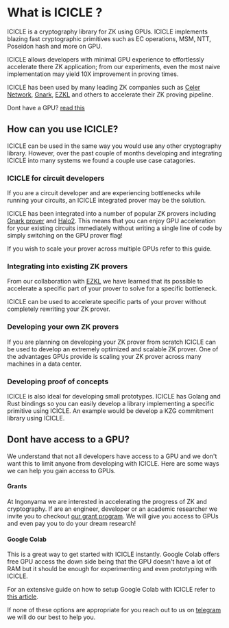 # What is ICICLE ?

ICICLE is a cryptography library for ZK using GPUs. ICICLE implements blazing fast cryptographic primitives such as EC operations, MSM, NTT, Poseidon hash and more on GPU.

ICICLE allows developers with minimal GPU experience to effortlessly accelerate there ZK application; from our experiments, even the most naive implementation may yield 10X improvement in proving times. 

ICICLE has been used by many leading ZK companies such as [Celer Network](https://github.com/celer-network), [Gnark](https://github.com/Consensys/gnark), [EZKL](https://blog.ezkl.xyz/post/acceleration/) and others to accelerate their ZK proving pipeline.

Dont have a GPU? [read this](#dont-have-access-to-a-gpu)

## How can you use ICICLE?

ICICLE can be used in the same way you would use any other cryptography library. However, over the past couple of months developing and integrating ICICLE into many systems we found a couple use case catagories.

### ICICLE for circuit developers

If you are a circuit developer and are experiencing bottlenecks while running your circuits, an ICICLE integrated prover may be the solution.

ICICLE has been integrated into a number of popular ZK provers including [Gnark prover](https://github.com/Consensys/gnark) and [Halo2](https://github.com/zkonduit/halo2). This means that you can enjoy GPU acceleration for your existing circuits immediately without writing a single line of code by simply switching on the GPU prover flag!

If you wish to scale your prover across multiple GPUs refer to this guide.

### Integrating into existing ZK provers

From our collaboration with [EZKL](https://blog.ezkl.xyz/post/acceleration/) we have learned that its possible to accelerate a specific part of your prover to solve for a specific bottleneck.

ICICLE can be used to accelerate specific parts of your prover without completely rewriting your ZK prover.

### Developing your own ZK provers

If you are planning on developing your ZK prover from scratch ICICLE can be used to develop an extremely optimized and scalable ZK prover. One of the advantages GPUs provide is scaling your ZK prover across many machines in a data center.

### Developing proof of concepts

ICICLE is also ideal for developing small prototypes. ICICLE has Golang and Rust bindings so you can easily develop a library implementing a specific primitive using ICICLE. An example would be develop a KZG commitment library using ICICLE.


## Dont have access to a GPU?

We understand that not all developers have access to a GPU and we don't want this to limit anyone from developing with ICICLE. Here are some ways we can help you gain access to GPUs.

#### Grants

At Ingonyama we are interested in accelerating the progress of ZK and cryptography. If are an engineer, developer or an academic researcher we invite you to checkout [our grant program](https://www.ingonyama.com/blog/icicle-for-researchers-grants-challenges). We will give you access to GPUs and even pay you to do your dream research!

#### Google Colab

This is a great way to get started with ICICLE instantly. Google Colab offers free GPU access the down side being that the GPU doesn't have a lot of RAM but it should be enough for experimenting and even prototyping with ICICLE.

For an extensive guide on how to setup Google Colab with ICICLE refer to [this article](https://github.com/gkigiermo/rust-cuda-colab).

If none of these options are appropriate for you reach out to us on [telegram](https://t.me/RealElan) we will do our best to help you.
